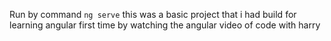 
Run by command `ng serve`
this was a basic project that i had build for learning angular first time by watching the angular video of code with harry